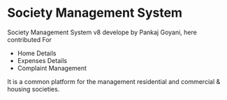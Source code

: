 # Society Management System

Society Management System v8 develope by Pankaj Goyani, here contributed For 
* Home Details
* Expenses Details
* Complaint Management

It is a common platform for the management residential and commercial & housing societies.
